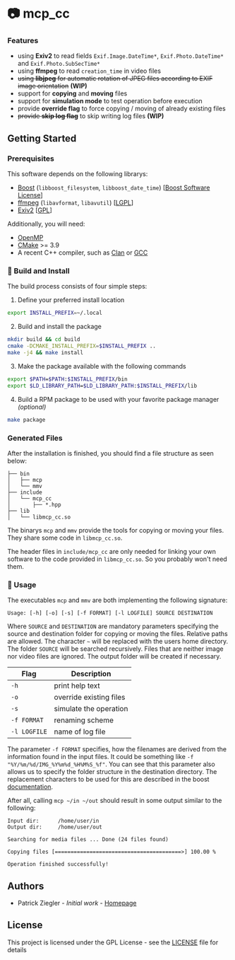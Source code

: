#  :camera: mcp_cc

### Features
* using **Exiv2** to read fields `Exif.Image.DateTime*`, `Exif.Photo.DateTime*` and `Exif.Photo.SubSecTime*`
* using **ffmpeg** to read `creation_time` in video files
* ~~using **libjpeg** for automatic rotation of JPEG files according to EXIF image orientation~~ **(WIP)** 
* support for **copying** and **moving** files
* support for **simulation mode** to test operation before execution
* provide **override flag** to force copying / moving of already existing files
* ~~provide **skip log flag**~~ to skip writing log files **(WIP)**

## Getting Started

### Prerequisites

This software depends on the following librarys:

* [Boost](https://www.boost.org/) (`libboost_filesystem`, `libboost_date_time`) [[Boost Software License](https://www.boost.org/users/license.html)]
* [ffmpeg](https://ffmpeg.org/) (`libavformat`, `libavutil`) [[LGPL](https://ffmpeg.org/legal.html)]
* [Exiv2](http://exiv2.org/) [[GPL](https://github.com/Exiv2/exiv2/blob/master/license.txt)]

Additionally, you will need:

* [OpenMP](https://www.openmp.org/)
* [CMake](https://cmake.org/) >= 3.9
* A recent C++ compiler, such as [Clan](https://clang.llvm.org/) or [GCC](https://gcc.gnu.org/)

### :hammer: Build and Install

The build process consists of four simple steps:

1. Define your preferred install location
```bash
export INSTALL_PREFIX=~/.local
```
2. Build and install the package
```bash
mkdir build && cd build
cmake -DCMAKE_INSTALL_PREFIX=$INSTALL_PREFIX ..
make -j4 && make install
```
3. Make the package available with the following commands
```bash
export $PATH=$PATH:$INSTALL_PREFIX/bin
export $LD_LIBRARY_PATH=$LD_LIBRARY_PATH:$INSTALL_PREFIX/lib
```
4. Build a RPM package to be used with your favorite package manager *(optional)*
```bash
make package
```

### Generated Files

After the installation is finished, you should find a file structure as seen below:

```
├── bin
│   ├── mcp
│   └── mmv
├── include
│   └── mcp_cc
│       ├── *.hpp
├── lib
│   └── libmcp_cc.so
```

The binarys `mcp` and `mmv` provide the tools for copying or moving your files. They share some code in `libmcp_cc.so`.

The header files in `include/mcp_cc` are only needed for linking your own software to the code provided in `libmcp_cc.so`. So you probably won't need them.

###  :rocket: Usage

The executables `mcp` and `mmv` are both implementing the following signature:

```
Usage: [-h] [-o] [-s] [-f FORMAT] [-l LOGFILE] SOURCE DESTINATION
```

Where `SOURCE` and `DESTINATION` are mandatory parameters specifying the source and destination folder for copying or moving the files. Relative paths are allowed. The character `~` will be replaced with the users home directory. The folder `SOURCE` will be searched recursively. Files that are neither image nor video files are ignored. The output folder will be created if necessary.

Flag | Description
------------ | -------------
`-h` | print help text
`-o` | override existing files
`-s` | simulate the operation
`-f FORMAT` | renaming scheme
`-l LOGFILE` | name of log file

The parameter `-f FORMAT` specifies, how the filenames are derived from the information found in the input files. It could be something like `-f "%Y/%m/%d/IMG_%Y%m%d_%H%M%S_%f"`. You can see that this parameter also allows us to  specify the folder structure in the destination directory. The replacement characters to be used for this are described in the boost [documentation](https://www.boost.org/doc/libs/1_69_0/doc/html/date_time/date_time_io.html).

After all, calling `mcp ~/in ~/out` should result in some output similar to the following:

```
Input dir:      /home/user/in
Output dir:     /home/user/out

Searching for media files ... Done (24 files found)

Copying files [========================================>] 100.00 %

Operation finished successfully!
```

## Authors

*  Patrick Ziegler - *Initial work* - [Homepage](https://patrickziegler.github.io)

## License

This project is licensed under the GPL License - see the [LICENSE](LICENSE) file for details
